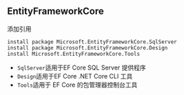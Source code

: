 ## EntityFrameworkCore

添加引用

```shell
install package Microsoft.EntityFrameworkCore.SqlServer
install package Microsoft.EntityFrameworkCore.Design
install Microsoft.EntityFrameworkCore.Tools
```

* ```SqlServer```适用于EF Core SQL Server 提供程序
* ```Design```适用于EF Core .NET Core CLI 工具
* ```Tools```适用于 EF Core 的包管理器控制台工具

